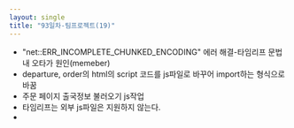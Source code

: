 ```yaml
---
layout: single
title: "93일차-팀프로젝트(19)"
---
```


- "net::ERR_INCOMPLETE_CHUNKED_ENCODING" 에러 해결-타임리프 문법 내 오타가 원인(memeber)
- departure, order의 html의 script 코드를 js파일로 바꾸어 import하는 형식으로 바꿈
- 주문 페이지 출국정보 불러오기 js작업
- 타임리프는 외부 js파일은 지원하지 않는다.
- 